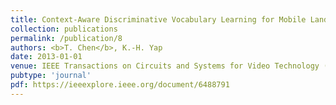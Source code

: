 ```yaml
---
title: Context-Aware Discriminative Vocabulary Learning for Mobile Landmark Recognition
collection: publications
permalink: /publication/8
authors: <b>T. Chen</b>, K.-H. Yap
date: 2013-01-01
venue: IEEE Transactions on Circuits and Systems for Video Technology (T-CSVT)
pubtype: 'journal'
pdf: https://ieeexplore.ieee.org/document/6488791
---
```


<!-- paperurl: 'http://academicpages.github.io/files/paper1.pdf'
citation: 'Your Name, You. (2009). &quot;Paper Title Number 1.&quot; <i>Journal 1</i>. 1(1).' -->
<!-- [Download paper here](http://academicpages.github.io/files/paper1.pdf) -->
